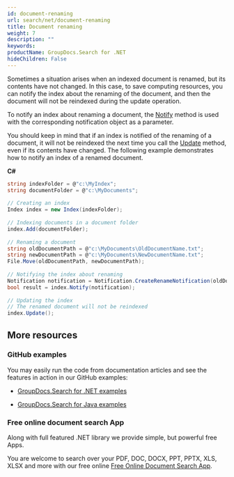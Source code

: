 ```yaml
---
id: document-renaming
url: search/net/document-renaming
title: Document renaming
weight: 7
description: ""
keywords: 
productName: GroupDocs.Search for .NET
hideChildren: False
---
```

Sometimes a situation arises when an indexed document is renamed, but its contents have not changed. In this case, to save computing resources, you can notify the index about the renaming of the document, and then the document will not be reindexed during the update operation.

To notify an index about renaming a document, the [Notify](https://apireference.groupdocs.com/search/net/groupdocs.search/index/methods/notify) method is used with the corresponding notification object as a parameter.

You should keep in mind that if an index is notified of the renaming of a document, it will not be reindexed the next time you call the [Update](https://apireference.groupdocs.com/search/net/groupdocs.search/index/methods/update) method, even if its contents have changed. The following example demonstrates how to notify an index of a renamed document.

**C#**

```csharp
string indexFolder = @"c:\MyIndex";
string documentFolder = @"c:\MyDocuments";
   
// Creating an index
Index index = new Index(indexFolder);
   
// Indexing documents in a document folder
index.Add(documentFolder);
   
// Renaming a document
string oldDocumentPath = @"c:\MyDocuments\OldDocumentName.txt";
string newDocumentPath = @"c:\MyDocuments\NewDocumentName.txt";
File.Move(oldDocumentPath, newDocumentPath);
   
// Notifying the index about renaming
Notification notification = Notification.CreateRenameNotification(oldDocumentPath, newDocumentPath);
bool result = index.Notify(notification);
   
// Updating the index
// The renamed document will not be reindexed
index.Update();
```

## More resources

### GitHub examples

You may easily run the code from documentation articles and see the features in action in our GitHub examples:

*   [GroupDocs.Search for .NET examples](https://github.com/groupdocs-search/GroupDocs.Search-for-.NET)
    
*   [GroupDocs.Search for Java examples](https://github.com/groupdocs-search/GroupDocs.Search-for-Java)
    

### Free online document search App

Along with full featured .NET library we provide simple, but powerful free Apps.

You are welcome to search over your PDF, DOC, DOCX, PPT, PPTX, XLS, XLSX and more with our free online [Free Online Document Search App](https://products.groupdocs.app/search).

